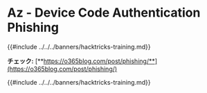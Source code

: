 # Az - Device Code Authentication Phishing

{{#include ../../../banners/hacktricks-training.md}}

**チェック:** [**https://o365blog.com/post/phishing/**](https://o365blog.com/post/phishing/)

{{#include ../../../banners/hacktricks-training.md}}
